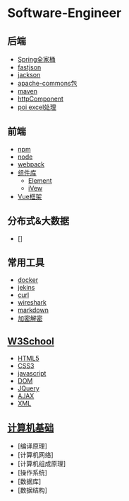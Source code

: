 # Software-Engineer
## 后端
- [Spring全家桶](./spring)
- [fastjson](./fastjson)
- [jackson](./jackson)
- [apache-commons包](./apache-commons)
- [maven](./apache-maven)
- [httpComponent](./apache-httpcomponents)
- [poi excel处理](./poi)
## 前端
- [npm](./npm)
- [node](./node)
- [webpack](./webpack)
- [组件库](./components)
  - [Element](./components/element)
  - [iVew](./components/iVew)
-  [Vue框架](./vue)
## 分布式&大数据
- []
## 常用工具
- [docker](./docker)
- [jekins](./jekins)
- [curl](./curl)
- [wireshark](./wireshark)
- [markdown](./markdown)
- [加密解密](./encrypt&decrypt)
## [W3School](./W3)
- [HTML5](./W3/HTML5)
- [CSS3](./W3/CSS3)
- [javascript](./w3/javascript)
- [DOM](./w3/DOM)
- [JQuery](./w3/jQUery)
- [AJAX](./w3/AJAX)
- [XML](./w3/XML)
## [计算机基础](./计算机基础)
- [编译原理]
- [计算机网络]
- [计算机组成原理]
- [操作系统]
- [数据库]
- [数据结构]
